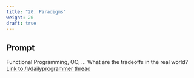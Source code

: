 ```yaml
---
title: "20. Paradigms"
weight: 20
draft: true
---
```


## Prompt

Functional Programming, OO, ... What are the tradeoffs in the real world? [Link to /r/dailyprogrammer thread](https://www.reddit.com/r/dailyprogrammer/comments/2sx7nn/weekly_20_paradigms/)
